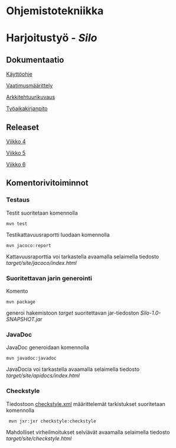 # **Ohjemistotekniikka**

# **Harjoitustyö - _Silo_**

## Dokumentaatio
[Käyttöohje](https://github.com/iisu36/ot-harjoitustyo/blob/master/dokumentaatio/kayttoohje.md)

[Vaatimusmäärittely](https://github.com/iisu36/ot-harjoitustyo/blob/master/dokumentaatio/vaatimusmaarittely.md)

[Arkkitehtuurikuvaus](https://github.com/iisu36/ot-harjoitustyo/blob/master/dokumentaatio/arkkitehtuurikuvaus.md)
<!--[Testausdokumentti](https://github.com/iisu36/ot-harjoitustyo/blob/master/dokumentaatio/testausdokumentti.md)-->
[Työaikakirjanpito](https://github.com/iisu36/ot-harjoitustyo/blob/master/dokumentaatio/tyoaikakirjanpito.md)

## Releaset

[Viikko 4](https://github.com/iisu36/ot-harjoitustyo/releases/tag/viikko4)

[Viikko 5](https://github.com/iisu36/ot-harjoitustyo/releases/tag/viikko5)

[Viikko 6](https://github.com/iisu36/ot-harjoitustyo/releases/tag/viikko6)

## Komentorivitoiminnot

### Testaus

Testit suoritetaan komennolla

```
mvn test
```

Testikattavuusraportti luodaan komennolla

```
mvn jacoco:report
```

Kattavuusraporttia voi tarkastella avaamalla selaimella tiedosto _target/site/jacoco/index.html_

### Suoritettavan jarin generointi

Komento

```
mvn package
```

generoi hakemistoon _target_ suoritettavan jar-tiedoston _Silo-1.0-SNAPSHOT.jar_

### JavaDoc

JavaDoc generoidaan komennolla

```
mvn javadoc:javadoc
```

JavaDocia voi tarkastella avaamalla selaimella tiedosto _target/site/apidocs/index.html_

### Checkstyle

Tiedostoon [checkstyle.xml](https://github.com/iisu36/ot-harjoitustyo/blob/master/Silo/checkstyle.xml) määrittelemät tarkistukset suoritetaan komennolla

```
 mvn jxr:jxr checkstyle:checkstyle
```

Mahdolliset virheilmoitukset selviävät avaamalla selaimella tiedosto _target/site/checkstyle.html_

